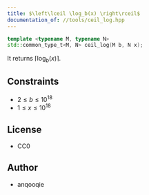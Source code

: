 ```yaml
---
title: $\left\lceil \log_b(x) \right\rceil$
documentation_of: //tools/ceil_log.hpp
---
```


```cpp
template <typename M, typename N>
std::common_type_t<M, N> ceil_log(M b, N x);
```

It returns $\left\lceil \log_b(x) \right\rceil$.

## Constraints
- $2 \leq b \leq 10^{18}$
- $1 \leq x \leq 10^{18}$

## License
- CC0

## Author
- anqooqie
